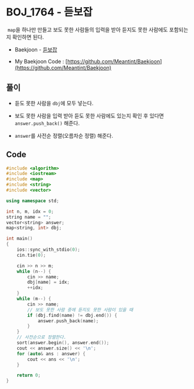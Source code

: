 # BOJ_1764 - 듣보잡

&nbsp;`map`을 하나만 만들고 보도 못한 사람들의 입력을 받아 듣지도 못한 사람에도 포함되는지 확인하면 된다.

- Baekjoon - [듣보잡](https://www.acmicpc.net/problem/1764)

- My Baekjoon Code : [https://github.com/Meantint/Baekjoon](https://github.com/Meantint/Baekjoon)

## 풀이

- 듣도 못한 사람을 `dbj`에 모두 넣는다.

- 보도 못한 사람을 입력 받아 듣도 못한 사람에도 있는지 확인 후 있다면 `answer.push_back()` 해준다.

- `answer`를 사전순 정렬(오름차순 정렬) 해준다.

## Code

```cpp
#include <algorithm>
#include <iostream>
#include <map>
#include <string>
#include <vector>

using namespace std;

int n, m, idx = 0;
string name = "";
vector<string> answer;
map<string, int> dbj;

int main()
{
    ios::sync_with_stdio(0);
    cin.tie(0);

    cin >> n >> m;
    while (n--) {
        cin >> name;
        dbj[name] = idx;
        ++idx;
    }
    while (m--) {
        cin >> name;
        // 보도 못한 사람 중에 듣지도 못한 사람이 있을 때
        if (dbj.find(name) != dbj.end()) {
            answer.push_back(name);
        }
    }
    // 사전순으로 정렬한다.
    sort(answer.begin(), answer.end());
    cout << answer.size() << '\n';
    for (auto& ans : answer) {
        cout << ans << '\n';
    }

    return 0;
}
```
